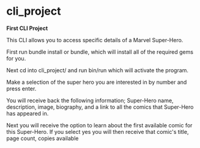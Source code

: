 # cli_project
**First CLI Project**

This CLI allows you to access specific details of a Marvel Super-Hero.




First run bundle install or bundle, which will install all of the required gems for you.

Next cd into cli_project/ and run bin/run which will activate the program.

Make a selection of the super hero you are interested in by number and press enter.

You will receive back the following information; Super-Hero name, description, image, biography, and a link to all the comics that Super-Hero has appeared in.

Next you will receive the option to learn about the first available comic for this Super-Hero. If you select yes you will then receive that comic's title, page count, copies available


